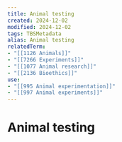 ```yaml
---
title: Animal testing
created: 2024-12-02
modified: 2024-12-02
tags: TBSMetadata
alias: Animal testing
relatedTerm:
- "[[1126 Animals]]"
- "[[7266 Experiments]]"
- "[[1077 Animal research]]"
- "[[2136 Bioethics]]"
use:
- "[[995 Animal experimentation]]"
- "[[997 Animal experiments]]"
---
```

# Animal testing
